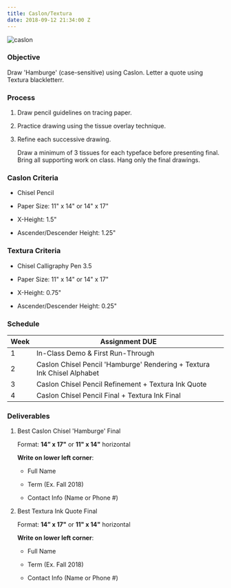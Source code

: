 ```yaml
---
title: Caslon/Textura
date: 2018-09-12 21:34:00 Z
---
```


![caslon](https://i.imgur.com/bmf6KUh.jpg)

### Objective

Draw 'Hamburge' (case-sensitive) using Caslon. Letter a quote using Textura blackletterr.

### Process

1. Draw pencil guidelines on tracing paper.

2. Practice drawing using the tissue overlay technique.


1. Refine each successive drawing.

   Draw a minimum of 3 tissues for each typeface before presenting final. Bring all supporting work on class. Hang only the final drawings.

### Caslon Criteria

* Chisel Pencil

* Paper Size: 11" x 14" or 14" x 17"

* X-Height: 1.5"

* Ascender/Descender Height: 1.25"

### Textura Criteria

* Chisel Calligraphy Pen 3.5

* Paper Size: 11" x 14" or 14" x 17"

* X-Height: 0.75"

* Ascender/Descender Height: 0.25"

### Schedule

Week | Assignment DUE
--- | ---
1 | In-Class Demo & First Run-Through
2 | Caslon Chisel Pencil 'Hamburge' Rendering \+ Textura Ink Chisel Alphabet
3 | Caslon Chisel Pencil Refinement \+ Textura Ink Quote
4 | Caslon Chisel Pencil Final \+ Textura Ink Final

### Deliverables

1. Best Caslon Chisel 'Hamburge' Final

   Format: **14” x 17"** or **11" x 14"** horizontal

   **Write on lower left corner**:

   * Full Name

   * Term (Ex. Fall 2018)

   * Contact Info (Name or Phone #)

2. Best Textura Ink Quote Final

   Format: **14” x 17"** or **11" x 14"** horizontal

   **Write on lower left corner**:

   * Full Name

   * Term (Ex. Fall 2018)

   * Contact Info (Name or Phone #)